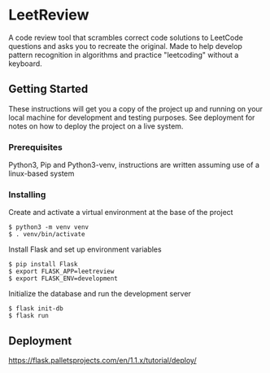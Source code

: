 # LeetReview

A code review tool that scrambles correct code solutions to LeetCode questions and asks you to recreate the original.
Made to help develop pattern recognition in algorithms and practice "leetcoding" without a keyboard.

## Getting Started

These instructions will get you a copy of the project up and running on your local machine for development and testing purposes. See deployment for notes on how to deploy the 
project on a live system.

### Prerequisites

Python3, Pip and Python3-venv, instructions are written assuming use of a linux-based system

### Installing

Create and activate a virtual environment at the base of the project

```
$ python3 -m venv venv
$ . venv/bin/activate
```

Install Flask and set up environment variables

```
$ pip install Flask
$ export FLASK_APP=leetreview
$ export FLASK_ENV=development
```

Initialize the database and run the development server
```
$ flask init-db
$ flask run
```

## Deployment

https://flask.palletsprojects.com/en/1.1.x/tutorial/deploy/
